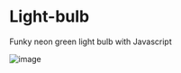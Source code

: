 # Light-bulb
Funky neon green light bulb with Javascript

![image](https://user-images.githubusercontent.com/91209683/230378158-02867841-d004-47fd-8ca4-01970b405aab.png)


